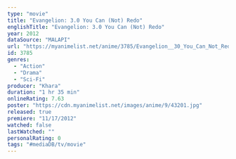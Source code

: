 ```yaml
---
type: "movie"
title: "Evangelion: 3.0 You Can (Not) Redo"
englishTitle: "Evangelion: 3.0 You Can (Not) Redo"
year: 2012
dataSource: "MALAPI"
url: "https://myanimelist.net/anime/3785/Evangelion__30_You_Can_Not_Redo"
id: 3785
genres: 
  - "Action"
  - "Drama"
  - "Sci-Fi"
producer: "Khara"
duration: "1 hr 35 min"
onlineRating: 7.63
poster: "https://cdn.myanimelist.net/images/anime/9/43201.jpg"
released: true
premiere: "11/17/2012"
watched: false
lastWatched: ""
personalRating: 0
tags: "#mediaDB/tv/movie"
---
```

